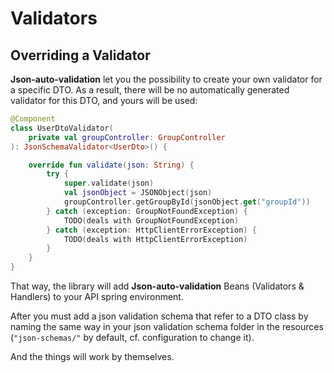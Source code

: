 # Validators

## Overriding a Validator
**Json-auto-validation** let you the possibility to create your own validator for a specific DTO.
As a result, there will be no automatically generated validator for this DTO, and yours will be used:

```kotlin
@Component
class UserDtoValidator(
    private val groupController: GroupController
): JsonSchemaValidator<UserDto>() {

    override fun validate(json: String) {   
        try {
            super.validate(json)
            val jsonObject = JSONObject(json)
            groupController.getGroupById(jsonObject.get("groupId"))
        } catch (exception: GroupNotFoundException) {
            TODO(deals with GroupNotFoundException)
        } catch (exception: HttpClientErrorException) {
            TODO(deals with HttpClientErrorException)
        }
    }
}
```


That way, the library will add **Json-auto-validation** Beans (Validators & Handlers) to your API spring environment.

After you must add a json validation schema that refer to a DTO class by naming the same way in your json validation schema folder in the resources (`"json-schemas/"` by default, cf. configuration to change it).

And the things will work by themselves.